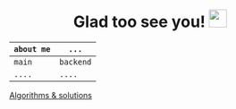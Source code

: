 <h1 align="center"> Glad too see you! </a> 
<img src="https://github.com/goforbg/telegram-emoji-gifs/blob/master/thunder.gif" height="32"/></h1>

`about me` | `...`
--- | ---  
`main` | `backend`
`....` | `....`


[Algorithms & solutions](https://github.com/danissimoae/Algorithms-contests-cheat-sheets)
